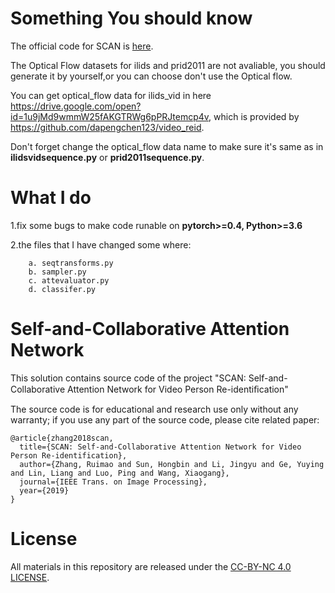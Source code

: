 # Something You should know
The official code for SCAN is [here](https://github.com/ruixuejianfei/SCAN).

The Optical Flow datasets for ilids and prid2011 are not avaliable, you should generate it by yourself,or you can choose don't use the Optical flow.

You can get optical_flow data for ilids_vid in here https://drive.google.com/open?id=1u9jMd9wmmW25fAKGTRWg6pPRJtemcp4v, which is provided by https://github.com/dapengchen123/video_reid.

Don't forget change the optical_flow data name to make sure it's same as in **ilidsvidsequence.py** or **prid2011sequence.py**.

# What I do
1.fix some bugs to make code runable on **pytorch>=0.4, Python>=3.6** 

2.the files that I have changed some where:

        a. seqtransforms.py
        b. sampler.py
        c. attevaluator.py
        d. classifer.py

# Self-and-Collaborative Attention Network

This solution contains source code of the project 
"SCAN: Self-and-Collaborative Attention Network for Video Person Re-identiﬁcation" 

The source code is for educational and research use only without any warranty; 
if you use any part of the source code, please cite related paper:


``` 
@article{zhang2018scan,
  title={SCAN: Self-and-Collaborative Attention Network for Video Person Re-identification},
  author={Zhang, Ruimao and Sun, Hongbin and Li, Jingyu and Ge, Yuying and Lin, Liang and Luo, Ping and Wang, Xiaogang},
  journal={IEEE Trans. on Image Processing},
  year={2019}
}
```


# License

All materials in this repository are released under the [CC-BY-NC 4.0 LICENSE](https://creativecommons.org/licenses/by-nc/4.0/).


